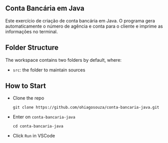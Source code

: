 ## Conta Bancária em Java

Este exercício de criação de conta bancária em Java. O programa gera automaticamente o número de agência e conta para o cliente e imprime as informações no terminal.

## Folder Structure

The workspace contains two folders by default, where:

- `src`: the folder to maintain sources

## How to Start

- Clone the repo
  ```
  git clone https://github.com/ohiagosouza/conta-bancaria-java.git
  ```
- Enter on `conta-bancaria-java`
  ```
  cd conta-bancaria-java
  ```
- Click `Run` in VSCode
